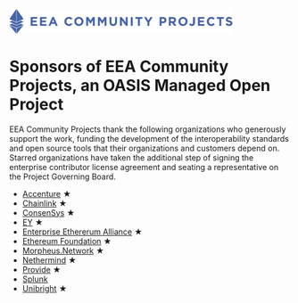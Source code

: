 <img src="artwork/eea-oneline.png" width="400">

# Sponsors of EEA Community Projects, an OASIS Managed Open Project

EEA Community Projects thank the following organizations who generously support the work, funding the development of the interoperability standards and open source tools that their organizations and customers depend on. Starred organizations have taken the additional step of signing the enterprise contributor license agreement and seating a representative on the Project Governing Board. 

- [Accenture](https://www.accenture.com/us-en) &bigstar; 
- [Chainlink](https://chain.link/) &bigstar; 
- [ConsenSys](https://consensys.net/) &bigstar; 
- [EY](https://www.ey.com/) &bigstar; 
- [Enterprise Ethererum Alliance](https://entethalliance.org/) &bigstar; 
- [Ethereum Foundation](https://ethereum.org/foundation/) &bigstar; 
- [Morpheus.Network](https://morpheus.network/) &bigstar; 
- [Nethermind](https://nethermind.io/) &bigstar; 
- [Provide](https://provide.services/) &bigstar; 
- [Splunk](https://www.splunk.com/)
- [Unibright](https://unibright.io/) &bigstar; 
